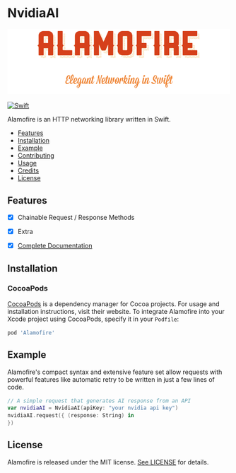 # NvidiaAI



![Alamofire: Elegant Networking in Swift](https://raw.githubusercontent.com/Alamofire/Alamofire/master/Resources/AlamofireLogo.png)

[![Swift](https://img.shields.io/badge/Swift-5.7_5.8_5.9-orange?style=flat-square)](https://img.shields.io/badge/Swift-5.7_5.8_5.9-Orange?style=flat-square)

Alamofire is an HTTP networking library written in Swift.

- [Features](#features)
- [Installation](#installation)
- [Example](#example_code)
- [Contributing](#contributing)
- [Usage](https://github.com/Alamofire/Alamofire/blob/master/Documentation/Usage.md#using-alamofire)
- [Credits](#credits)
- [License](#license)

## Features

- [x] Chainable Request / Response Methods
- [x] Extra
- [x] [Complete Documentation](https://alamofire.github.io/Alamofire)



## Installation
### CocoaPods

[CocoaPods](https://cocoapods.org) is a dependency manager for Cocoa projects. For usage and installation instructions, visit their website. To integrate Alamofire into your Xcode project using CocoaPods, specify it in your `Podfile`:

```ruby
pod 'Alamofire'
```

## Example

Alamofire's compact syntax and extensive feature set allow requests with powerful features like automatic retry to be written in just a few lines of code.

```swift
// A simple request that generates AI response from an API
var nvidiaAI = NvidiaAI(apiKey: "your nvidia api key")
nvidiaAI.request({ (response: String) in
})

```

## License

Alamofire is released under the MIT license. [See LICENSE](https://github.com/Alamofire/Alamofire/blob/master/LICENSE) for details.


